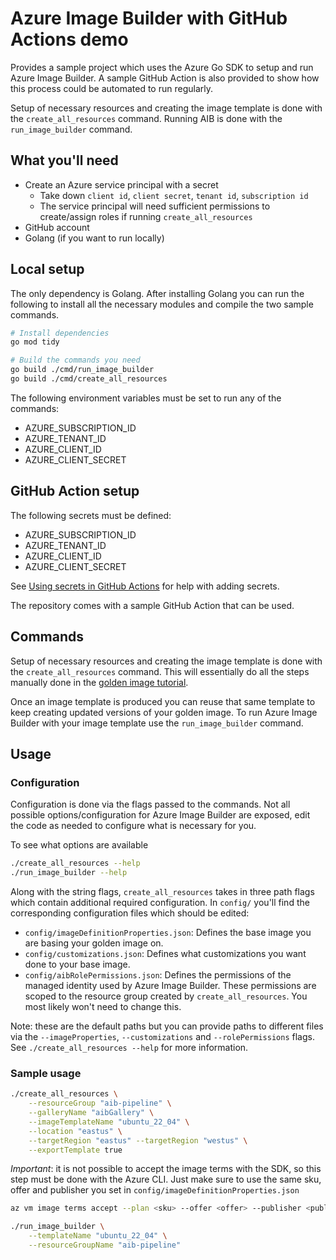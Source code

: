 # Azure Image Builder with GitHub Actions demo
Provides a sample project which uses the Azure Go SDK to setup and run Azure Image Builder. A sample GitHub Action is also provided to show how this process could be automated to run regularly.

Setup of necessary resources and creating the image template is done with the `create_all_resources` command. Running AIB is done with the `run_image_builder` command.

## What you'll need
* Create an Azure service principal with a secret
    * Take down `client id`, `client secret`, `tenant id`, `subscription id`
    * The service principal will need sufficient permissions to create/assign roles if running `create_all_resources`
* GitHub account
* Golang (if you want to run locally)

## Local setup
The only dependency is Golang. After installing Golang you can run the following to install all the necessary modules and compile the two sample commands.

```sh
# Install dependencies
go mod tidy

# Build the commands you need
go build ./cmd/run_image_builder
go build ./cmd/create_all_resources
```

The following environment variables must be set to run any of the commands:
* AZURE_SUBSCRIPTION_ID
* AZURE_TENANT_ID
* AZURE_CLIENT_ID
* AZURE_CLIENT_SECRET

## GitHub Action setup
The following secrets must be defined:
* AZURE_SUBSCRIPTION_ID
* AZURE_TENANT_ID
* AZURE_CLIENT_ID
* AZURE_CLIENT_SECRET

See [Using secrets in GitHub Actions](https://docs.github.com/en/actions/security-guides/using-secrets-in-github-actions) for help with adding secrets.

The repository comes with a sample GitHub Action that can be used.

## Commands
Setup of necessary resources and creating the image template is done with the `create_all_resources` command. This will essentially do all the steps manually done in the [golden image tutorial](https://ubuntu.com/tutorials/how-to-create-a-golden-image-of-ubuntu-pro-20-04-fips-with-azure-image-builder#1-overview).

Once an image template is produced you can reuse that same template to keep creating updated versions of your golden image. To run Azure Image Builder with your image template use the `run_image_builder` command.

## Usage

### Configuration
Configuration is done via the flags passed to the commands. Not all possible options/configuration for Azure Image Builder are exposed, edit the code as needed to configure what is necessary for you.

To see what options are available
```sh
./create_all_resources --help
./run_image_builder --help
```

Along with the string flags, `create_all_resources` takes in three path flags which contain additional required configuration. In `config/` you'll find the corresponding configuration files which should be edited:
* `config/imageDefinitionProperties.json`: Defines the base image you are basing your golden image on.
* `config/customizations.json`: Defines what customizations you want done to your base image.
* `config/aibRolePermissions.json`: Defines the permissions of the managed identity used by Azure Image Builder. These permissions are scoped to the resource group created by `create_all_resources`. You most likely won't need to change this.

Note: these are the default paths but you can provide paths to different files via the `--imageProperties`, `--customizations` and `--rolePermissions` flags. See `./create_all_resources --help` for more information.

### Sample usage
```sh
./create_all_resources \
    --resourceGroup "aib-pipeline" \
    --galleryName "aibGallery" \
    --imageTemplateName "ubuntu_22_04" \
    --location "eastus" \
    --targetRegion "eastus" --targetRegion "westus" \
    --exportTemplate true
```

*Important*: it is not possible to accept the image terms with the SDK, so this step must be done with the Azure CLI. Just make sure to use the same sku, offer and publisher you set in `config/imageDefinitionProperties.json`
```sh
az vm image terms accept --plan <sku> --offer <offer> --publisher <publisher> --subscription <subID>
```

```sh
./run_image_builder \
    --templateName "ubuntu_22_04" \
    --resourceGroupName "aib-pipeline"
```
